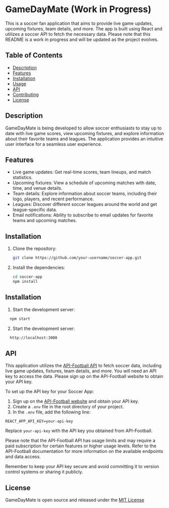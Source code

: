 # GameDayMate (Work in Progress)

This is a soccer fan application that aims to provide live game updates, upcoming fixtures, team details, and more. The app is built using React and utilizes a soccer API to fetch the necessary data. Please note that this README is a work in progress and will be updated as the project evolves.

## Table of Contents

- [Description](#description)
- [Features](#features)
- [Installation](#installation)
- [Usage](#usage)
- [API](#api)
- [Contributing](#contributing)
- [License](#license)

## Description

GameDayMate is being developed to allow soccer enthusiasts to stay up to date with live game scores, view upcoming fixtures, and explore information about their favorite teams and leagues. The application provides an intuitive user interface for a seamless user experience.

## Features

- Live game updates: Get real-time scores, team lineups, and match statistics.
- Upcoming fixtures: View a schedule of upcoming matches with date, time, and venue details.
- Team details: Explore information about soccer teams, including their logo, players, and recent performance.
- Leagues: Discover different soccer leagues around the world and get league-specific data.
- Email notifications: Ability to subscribe to email updates for favorite teams and upcoming matches.

## Installation

1. Clone the repository:

   ```bash
   git clone https://github.com/your-username/soccer-app.git
   ```

2. Install the dependencies:

   ```bash
   cd soccer-app
   npm install
   ```

## Installation

1. Start the development server:

```bash
  npm start
```

2.  Start the development server:

```bash
  http://localhost:3000
```

## API

This application utilizes the [API-Football API](https://www.api-football.com/) to fetch soccer data, including live game updates, fixtures, team details, and more. You will need an API key to access the data. Please sign up on the API-Football website to obtain your API key.

To set up the API key for your Soccer App:

1. Sign up on the [API-Football website](https://www.api-football.com/) and obtain your API key.
2. Create a `.env` file in the root directory of your project.
3. In the `.env` file, add the following line:

```
REACT_APP_API_KEY=your-api-key
```

Replace `your-api-key` with the API key you obtained from API-Football.

Please note that the API-Football API has usage limits and may require a paid subscription for certain features or higher usage levels. Refer to the API-Football documentation for more information on the available endpoints and data access.

Remember to keep your API key secure and avoid committing it to version control systems or sharing it publicly.

## License

GameDayMate is open source and released under the [MIT License](https://opensource.org/licenses/MIT)
